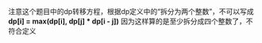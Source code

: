 注意这个题目中的dp转移方程，根据dp定义中的“拆分为两个整数”，不可以写成
**dp[i] = max(dp[i], dp[j] * dp[i - j])** 因为这样算的是至少拆分成四个整数了，不符合定义

